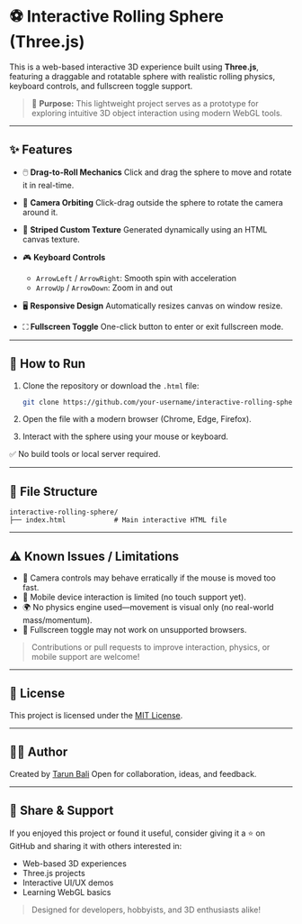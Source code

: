 # ⚽️ Interactive Rolling Sphere (Three.js)

This is a web-based interactive 3D experience built using **Three.js**, featuring a draggable and rotatable sphere with realistic rolling physics, keyboard controls, and fullscreen toggle support.

> 🎯 **Purpose:** This lightweight project serves as a prototype for exploring intuitive 3D object interaction using modern WebGL tools.

---

## ✨ Features

* 🖱️ **Drag-to-Roll Mechanics**
  Click and drag the sphere to move and rotate it in real-time.

* 🔁 **Camera Orbiting**
  Click-drag outside the sphere to rotate the camera around it.

* 🎨 **Striped Custom Texture**
  Generated dynamically using an HTML canvas texture.

* 🎮 **Keyboard Controls**

  * `ArrowLeft` / `ArrowRight`: Smooth spin with acceleration
  * `ArrowUp` / `ArrowDown`: Zoom in and out

* 🖥️ **Responsive Design**
  Automatically resizes canvas on window resize.

* ⛶ **Fullscreen Toggle**
  One-click button to enter or exit fullscreen mode.

---

## 🧪 How to Run

1. Clone the repository or download the `.html` file:

   ```bash
   git clone https://github.com/your-username/interactive-rolling-sphere.git
   ```

2. Open the file with a modern browser (Chrome, Edge, Firefox).

3. Interact with the sphere using your mouse or keyboard.

✅ No build tools or local server required.

---

## 📁 File Structure

```
interactive-rolling-sphere/
├── index.html            # Main interactive HTML file
```

---

## ⚠️ Known Issues / Limitations

* 🧭 Camera controls may behave erratically if the mouse is moved too fast.
* 📱 Mobile device interaction is limited (no touch support yet).
* 🌍 No physics engine used—movement is visual only (no real-world mass/momentum).
* 🧩 Fullscreen toggle may not work on unsupported browsers.

> Contributions or pull requests to improve interaction, physics, or mobile support are welcome!

---

## 🪪 License

This project is licensed under the [MIT License](LICENSE).

---

## 🙋‍♂️ Author

Created by [Tarun Bali](https://www.linkedin.com/in/tarun-bali/)
Open for collaboration, ideas, and feedback.

---

## 🚀 Share & Support

If you enjoyed this project or found it useful, consider giving it a ⭐️ on GitHub and sharing it with others interested in:

* Web-based 3D experiences
* Three.js projects
* Interactive UI/UX demos
* Learning WebGL basics

> Designed for developers, hobbyists, and 3D enthusiasts alike!
